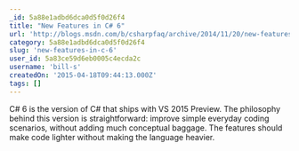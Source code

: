 ```yaml
---
_id: 5a88e1adbd6dca0d5f0d26f4
title: "New Features in C# 6"
url: 'http://blogs.msdn.com/b/csharpfaq/archive/2014/11/20/new-features-in-c-6.aspx'
category: 5a88e1adbd6dca0d5f0d26f4
slug: 'new-features-in-c-6'
user_id: 5a83ce59d6eb0005c4ecda2c
username: 'bill-s'
createdOn: '2015-04-18T09:44:13.000Z'
tags: []
---
```


C# 6 is the version of C# that ships with VS 2015 Preview. The philosophy behind this version is straightforward: improve simple everyday coding scenarios, without adding much conceptual baggage. The features should make code lighter without making the language heavier.
